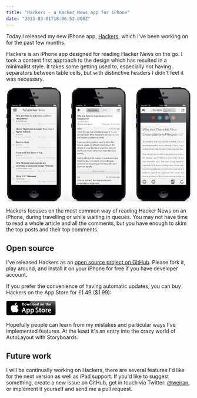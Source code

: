 ```yaml
---
title: "Hackers - a Hacker News app for iPhone"
date: "2013-03-01T18:06:52.000Z"
---
```


Today I released my new iPhone app, [Hackers](http://weiranzhang.com/hackers), which I've been working on for the past few months.

Hackers is an iPhone app designed for reading Hacker News on the go. I took a content first approach to the design which has resulted in a minimalist style. It takes some getting used to, especially not having separators between table cells, but with distinctive headers I didn't feel it was necessary.

![](42f8f83f-86d2-4d9d-aba8-a81463d514f9.png)

Hackers focuses on the most common way of reading Hacker News on an iPhone, during travelling or while waiting in queues. You may not have time to read a whole article and all the comments, but you have enough to skim the top posts and their top comments.

## Open source

I've released Hackers as an [open source project on GitHub](https://github.com/weiran/Hackers). Please fork it, play around, and install it on your iPhone for free if you have developer account.

If you prefer the convenience of having automatic updates, you can buy Hackers on the App Store for £1.49 ($1.99):

[![](fb06f0ab-df00-4f27-baed-9c72271ca1fa.png)](https://itunes.apple.com/us/app/hackers-hacker-news-reading/id603503901)

Hopefully people can learn from my mistakes and particular ways I've implemented features. At the least it's an entry into the crazy world of AutoLayout with Storyboards.

## Future work

I will be continually working on Hackers, there are several features I'd like for the next version as well as iPad support. If you'd like to suggest something, create a new issue on GitHub, get in touch via Twitter: [@weiran](https://twitter.com/weiran), or implement it yourself and send me a pull request.